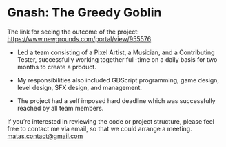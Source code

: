 # Gnash: The Greedy Goblin

The link for seeing the outcome of the project:
https://www.newgrounds.com/portal/view/955576

- Led a team consisting of a Pixel Artist, a Musician, and a Contributing Tester, successfully working together full-time on a daily basis for two months to create a product.

- My responsibilities also included GDScript programming, game design, level design, SFX design, and management.

- The project had a self imposed hard deadline which was successfully reached by all team members.

If you’re interested in reviewing the code or project structure, please feel free to contact me via email, so that we could arrange a meeting.
matas.contact@gmail.com
